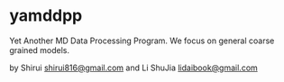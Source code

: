 # yamddpp
Yet Another MD Data Processing Program. We focus on general coarse grained models.

by Shirui <shirui816@gmail.com> and Li ShuJia <lidaibook@gmail.com>